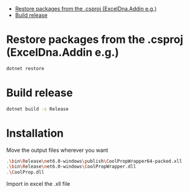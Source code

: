 <!--toc:start-->
- [Restore packages from the .csproj (ExcelDna.Addin e.g.)](#restore-packages-from-the-csproj-exceldnaaddin-eg)
- [Build release](#build-release)
<!--toc:end-->


# Restore packages from the .csproj (ExcelDna.Addin e.g.)
```bash
dotnet restore
```

# Build release
```bash
dotnet build -c Release
```

# Installation
Move the output files wherever you want
```bash
.\bin\Release\net6.0-windows\publish\CoolPropWrapper64-packed.xll
.\bin\Release\net6.0-windows\CoolPropWrapper.dll
.\CoolProp.dll
```
Import in excel the .xll file
